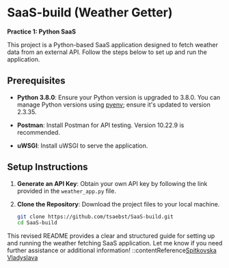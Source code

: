 # SaaS-build (Weather Getter)

**Practice 1: Python SaaS**

This project is a Python-based SaaS application designed to fetch weather data from an external API. Follow the steps below to set up and run the application.

## Prerequisites

- **Python 3.8.0**: Ensure your Python version is upgraded to 3.8.0. You can manage Python versions using [pyenv](https://github.com/pyenv/pyenv); ensure it's updated to version 2.3.35.

- **Postman**: Install Postman for API testing. Version 10.22.9 is recommended.

- **uWSGI**: Install uWSGI to serve the application.

## Setup Instructions

1. **Generate an API Key**: Obtain your own API key by following the link provided in the `weather_app.py` file.

2. **Clone the Repository**: Download the project files to your local machine.

   ```bash
   git clone https://github.com/tsaebst/SaaS-build.git
   cd SaaS-build

This revised README provides a clear and structured guide for setting up and running the weather fetching SaaS application. Let me know if you need further assistance or additional information!
::contentReference[Spitkovska Vladyslava](https://github.com/tsaebst)

 

